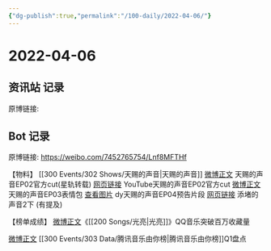 ```yaml
---
{"dg-publish":true,"permalink":"/100-daily/2022-04-06/"}
---
```



# 2022-04-06

## 资讯站 记录

原博链接:

## Bot 记录

原博链接: https://weibo.com/7452765754/Lnf8MFTHf

【物料】
[[300 Events/302 Shows/天赐的声音\|天赐的声音]]
[微博正文](https://m.weibo.cn/6466290670/4755202266106376) 天赐的声音EP02官方cut(星轨转载)
[网页链接](https://weibo.cn/sinaurl?u=https%3A%2F%2Fyoutu.be%2Fc2xDKiWBRQI) YouTube天赐的声音EP02官方cut
[微博正文](https://m.weibo.cn/1315706994/4755220687228065) 天赐的声音EP03表情包
[查看图片](https://wx3.sinaimg.cn/large/0088n2Pggy1h10em26d72j30ku112mzl.jpg) dy天赐的声音EP04预告片段
[](https://m.weibo.cn/1293076625/4755401046494583) [网页链接](https://weibo.cn/sinaurl?u=https%3A%2F%2Fb23.tv%2Feq0FWOH) 添堵的声音2下 (有提及)

【榜单成绩】
[微博正文](https://m.weibo.cn/2169129705/4755327553635200)《[[200 Songs/光亮\|光亮]]》QQ音乐突破百万收藏量

[微博正文](https://m.weibo.cn/6733257358/4755225686575190) [[300 Events/303 Data/腾讯音乐由你榜\|腾讯音乐由你榜]]Q1盘点
